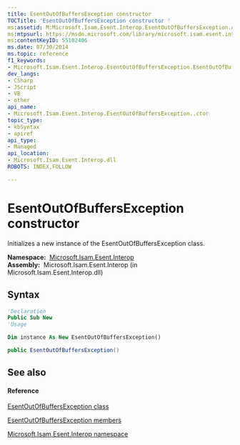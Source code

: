 ```yaml
---
title: EsentOutOfBuffersException constructor 
TOCTitle: 'EsentOutOfBuffersException constructor '
ms:assetid: M:Microsoft.Isam.Esent.Interop.EsentOutOfBuffersException.#ctor
ms:mtpsurl: https://msdn.microsoft.com/library/microsoft.isam.esent.interop.esentoutofbuffersexception.esentoutofbuffersexception(v=EXCHG.10)
ms:contentKeyID: 55102406
ms.date: 07/30/2014
ms.topic: reference
f1_keywords:
- Microsoft.Isam.Esent.Interop.EsentOutOfBuffersException.EsentOutOfBuffersException
dev_langs:
- CSharp
- JScript
- VB
- other
api_name: 
- Microsoft.Isam.Esent.Interop.EsentOutOfBuffersException..ctor
topic_type: 
- kbSyntax
- apiref
api_type: 
- Managed
api_location: 
- Microsoft.Isam.Esent.Interop.dll
ROBOTS: INDEX,FOLLOW

---
```


# EsentOutOfBuffersException constructor

Initializes a new instance of the EsentOutOfBuffersException class.

**Namespace:**  [Microsoft.Isam.Esent.Interop](hh596136\(v=exchg.10\).md)  
**Assembly:**  Microsoft.Isam.Esent.Interop (in Microsoft.Isam.Esent.Interop.dll)

## Syntax

``` vb
'Declaration
Public Sub New
'Usage

Dim instance As New EsentOutOfBuffersException()
```

``` csharp
public EsentOutOfBuffersException()
```

## See also

#### Reference

[EsentOutOfBuffersException class](dn319715\(v=exchg.10\).md)

[EsentOutOfBuffersException members](dn319758\(v=exchg.10\).md)

[Microsoft.Isam.Esent.Interop namespace](hh596136\(v=exchg.10\).md)


